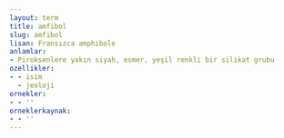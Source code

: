 ```yaml
---
layout: term
title: amfibol
slug: amfibol
lisan: Fransızca amphibole
anlamlar:
- Piroksenlere yakın siyah, esmer, yeşil renkli bir silikat grubu
ozellikler:
- - isim
  - jeoloji
ornekler:
- - ''
orneklerkaynak:
- - ''
---
```

